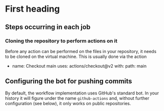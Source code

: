 # First heading

## Steps occurring in each job

### Cloning the repository to perform actions on it

Before any action can be performed on the files in your repository, it needs
to be cloned on the virtual machine. This is usually done via the action

  - name: Checkout main
    uses: actions/checkout@v2
    with:
      path: main

## Configuring the bot for pushing commits

By default, the workflow implementation uses GitHub's standard bot. In your
history it will figure under the name `github-actions` and, without further
configuration (see below), it only works on public repositories.
